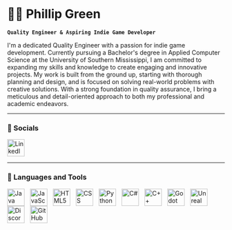# 👨‍💻 Phillip Green

**`Quality Engineer & Aspiring Indie Game Developer`**

I'm a dedicated Quality Engineer with a passion for indie game development. Currently pursuing a Bachelor's degree in Applied Computer Science at the University of Southern Mississippi, I am committed to expanding my skills and knowledge to create engaging and innovative projects. My work is built from the ground up, starting with thorough planning and design, and is focused on solving real-world problems with creative solutions. With a strong foundation in quality assurance, I bring a meticulous and detail-oriented approach to both my professional and academic endeavors.

---

### 🔗 Socials

<p align="left">
  <a href="https://www.linkedin.com/in/phillipggreen/" target="_blank">
    <img src="https://cdn.jsdelivr.net/gh/devicons/devicon@latest/icons/linkedin/linkedin-original.svg" alt="LinkedIn Profile" width="40" height="40"/>
  </a>

---

### 🧰 Languages and Tools

<p align="left">
  <img align="left" alt="Java" width="40px" style="padding-right:10px;" src="https://cdn.jsdelivr.net/gh/devicons/devicon@latest/icons/java/java-original.svg"/>
  <img align="left" alt="JavaScript" width="40px" style="padding-right:10px;" src="https://cdn.jsdelivr.net/gh/devicons/devicon@latest/icons/javascript/javascript-plain.svg"/>
  <img align="left" alt="HTML5" width="40px" style="padding-right:10px;" src="https://cdn.jsdelivr.net/gh/devicons/devicon@latest/icons/html5/html5-plain-wordmark.svg"/>
  <img align="left" alt="CSS" width="40px" style="padding-right:10px;" src="https://cdn.jsdelivr.net/gh/devicons/devicon@latest/icons/css3/css3-plain-wordmark.svg" />
  <img align="left" alt="Python" width="40px" style="padding-right:10px;" src="https://cdn.jsdelivr.net/gh/devicons/devicon/icons/python/python-original.svg"/>
  <img align="left" alt="C#" width="40px" style="padding-right:10px;" src="https://cdn.jsdelivr.net/gh/devicons/devicon@latest/icons/csharp/csharp-plain.svg"/>
  <img align="left" alt="C++" width="40px" style="padding-right:10px;" src="https://cdn.jsdelivr.net/gh/devicons/devicon@latest/icons/cplusplus/cplusplus-plain.svg"/>
  <img align="left" alt="Godot" width="40px" style="padding-right:10px;" src="https://cdn.jsdelivr.net/gh/devicons/devicon@latest/icons/godot/godot-original.svg"/>
  <img align="left" alt="Unreal Engine" width="40px" style="padding-right:10px;" src="https://cdn.jsdelivr.net/gh/devicons/devicon@latest/icons/unrealengine/unrealengine-original.svg"/>
  <img align="left" alt="Discord" width="40px" style="padding-right:10px;" src="https://simpleicons.org/icons/discord.svg"/>
  <img align="left" alt="GitHub" width="40px" style="padding-right:10px;" src="https://cdn.jsdelivr.net/gh/devicons/devicon@latest/icons/github/github-original.svg"/>
</p>

<br />

#
